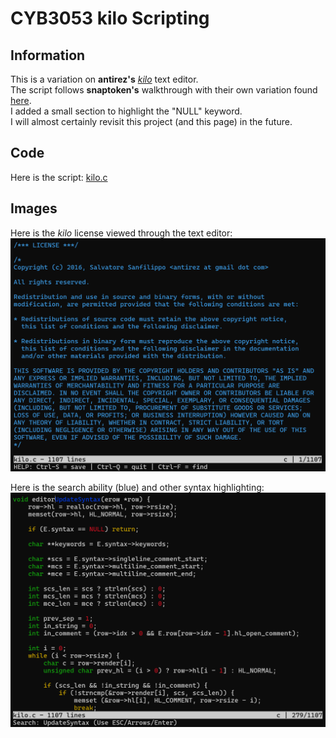 # CYB3053 kilo Scripting
## Information
This is a variation on **antirez's** [_kilo_](https://github.com/antirez/kilo) text editor. <br />
The script follows **snaptoken's** walkthrough with their own variation found [here](https://viewsourcecode.org/snaptoken/kilo/index.html). <br />
I added a small section to highlight the "NULL" keyword. <br />
I will almost certainly revisit this project (and this page) in the future. <br />

## Code
Here is the script: [kilo.c](projects/CYB3053-kilo.c) <br />

## Images
Here is the _kilo_ license viewed through the text editor: <br />
![kilo-LICENSE.png](kilo-LICENSE.png) <br />

Here is the search ability (blue) and other syntax highlighting: <br />
![kilo-Search.png](kilo-Search.png) <br />
